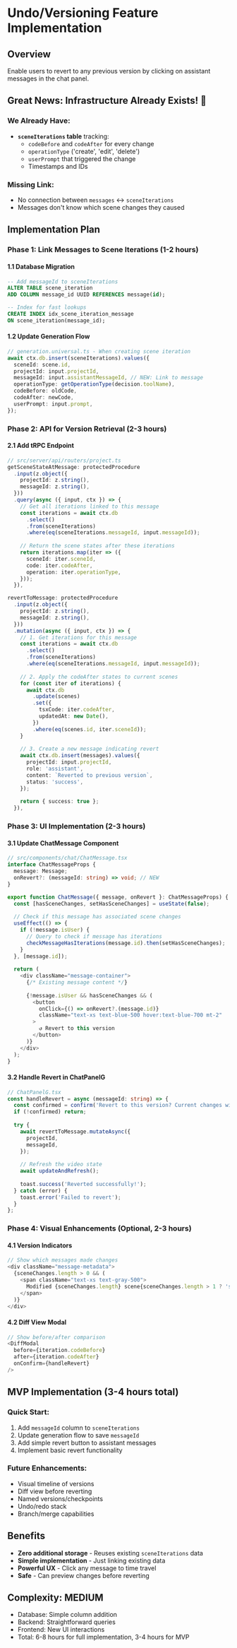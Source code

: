 # Undo/Versioning Feature Implementation

## Overview
Enable users to revert to any previous version by clicking on assistant messages in the chat panel.

## Great News: Infrastructure Already Exists! 🎉

### We Already Have:
- **`sceneIterations` table** tracking:
  - `codeBefore` and `codeAfter` for every change
  - `operationType` ('create', 'edit', 'delete')
  - `userPrompt` that triggered the change
  - Timestamps and IDs

### Missing Link:
- No connection between `messages` ↔ `sceneIterations`
- Messages don't know which scene changes they caused

## Implementation Plan

### Phase 1: Link Messages to Scene Iterations (1-2 hours)

#### 1.1 Database Migration
```sql
-- Add messageId to sceneIterations
ALTER TABLE scene_iteration 
ADD COLUMN message_id UUID REFERENCES message(id);

-- Index for fast lookups
CREATE INDEX idx_scene_iteration_message 
ON scene_iteration(message_id);
```

#### 1.2 Update Generation Flow
```typescript
// generation.universal.ts - When creating scene iteration
await ctx.db.insert(sceneIterations).values({
  sceneId: scene.id,
  projectId: input.projectId,
  messageId: input.assistantMessageId, // NEW: Link to message
  operationType: getOperationType(decision.toolName),
  codeBefore: oldCode,
  codeAfter: newCode,
  userPrompt: input.prompt,
});
```

### Phase 2: API for Version Retrieval (2-3 hours)

#### 2.1 Add tRPC Endpoint
```typescript
// src/server/api/routers/project.ts
getSceneStateAtMessage: protectedProcedure
  .input(z.object({
    projectId: z.string(),
    messageId: z.string(),
  }))
  .query(async ({ input, ctx }) => {
    // Get all iterations linked to this message
    const iterations = await ctx.db
      .select()
      .from(sceneIterations)
      .where(eq(sceneIterations.messageId, input.messageId));
    
    // Return the scene states after these iterations
    return iterations.map(iter => ({
      sceneId: iter.sceneId,
      code: iter.codeAfter,
      operation: iter.operationType,
    }));
  }),

revertToMessage: protectedProcedure
  .input(z.object({
    projectId: z.string(),
    messageId: z.string(),
  }))
  .mutation(async ({ input, ctx }) => {
    // 1. Get iterations for this message
    const iterations = await ctx.db
      .select()
      .from(sceneIterations)
      .where(eq(sceneIterations.messageId, input.messageId));
    
    // 2. Apply the codeAfter states to current scenes
    for (const iter of iterations) {
      await ctx.db
        .update(scenes)
        .set({ 
          tsxCode: iter.codeAfter,
          updatedAt: new Date(),
        })
        .where(eq(scenes.id, iter.sceneId));
    }
    
    // 3. Create a new message indicating revert
    await ctx.db.insert(messages).values({
      projectId: input.projectId,
      role: 'assistant',
      content: `Reverted to previous version`,
      status: 'success',
    });
    
    return { success: true };
  }),
```

### Phase 3: UI Implementation (2-3 hours)

#### 3.1 Update ChatMessage Component
```typescript
// src/components/chat/ChatMessage.tsx
interface ChatMessageProps {
  message: Message;
  onRevert?: (messageId: string) => void; // NEW
}

export function ChatMessage({ message, onRevert }: ChatMessageProps) {
  const [hasSceneChanges, setHasSceneChanges] = useState(false);
  
  // Check if this message has associated scene changes
  useEffect(() => {
    if (!message.isUser) {
      // Query to check if message has iterations
      checkMessageHasIterations(message.id).then(setHasSceneChanges);
    }
  }, [message.id]);
  
  return (
    <div className="message-container">
      {/* Existing message content */}
      
      {!message.isUser && hasSceneChanges && (
        <button
          onClick={() => onRevert?.(message.id)}
          className="text-xs text-blue-500 hover:text-blue-700 mt-2"
        >
          ↺ Revert to this version
        </button>
      )}
    </div>
  );
}
```

#### 3.2 Handle Revert in ChatPanelG
```typescript
// ChatPanelG.tsx
const handleRevert = async (messageId: string) => {
  const confirmed = confirm('Revert to this version? Current changes will be lost.');
  if (!confirmed) return;
  
  try {
    await revertToMessage.mutateAsync({
      projectId,
      messageId,
    });
    
    // Refresh the video state
    await updateAndRefresh();
    
    toast.success('Reverted successfully!');
  } catch (error) {
    toast.error('Failed to revert');
  }
};
```

### Phase 4: Visual Enhancements (Optional, 2-3 hours)

#### 4.1 Version Indicators
```typescript
// Show which messages made changes
<div className="message-metadata">
  {sceneChanges.length > 0 && (
    <span className="text-xs text-gray-500">
      Modified {sceneChanges.length} scene{sceneChanges.length > 1 ? 's' : ''}
    </span>
  )}
</div>
```

#### 4.2 Diff View Modal
```typescript
// Show before/after comparison
<DiffModal
  before={iteration.codeBefore}
  after={iteration.codeAfter}
  onConfirm={handleRevert}
/>
```

## MVP Implementation (3-4 hours total)

### Quick Start:
1. Add `messageId` column to `sceneIterations`
2. Update generation flow to save `messageId`
3. Add simple revert button to assistant messages
4. Implement basic revert functionality

### Future Enhancements:
- Visual timeline of versions
- Diff view before reverting
- Named versions/checkpoints
- Undo/redo stack
- Branch/merge capabilities

## Benefits
- **Zero additional storage** - Reuses existing `sceneIterations` data
- **Simple implementation** - Just linking existing data
- **Powerful UX** - Click any message to time travel
- **Safe** - Can preview changes before reverting

## Complexity: MEDIUM
- Database: Simple column addition
- Backend: Straightforward queries
- Frontend: New UI interactions
- Total: 6-8 hours for full implementation, 3-4 hours for MVP